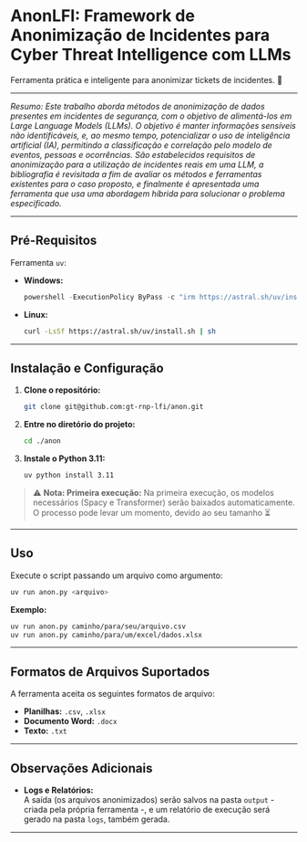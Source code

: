 # AnonLFI: Framework de Anonimização de Incidentes para Cyber Threat Intelligence com LLMs

Ferramenta prática e inteligente para anonimizar tickets de incidentes. 🚀

---

_Resumo: Este trabalho aborda métodos de anonimização de dados presentes em incidentes de segurança, com o objetivo de alimentá-los em Large Language Models (LLMs). O objetivo é manter informações sensíveis não identificáveis, e, ao mesmo tempo, potencializar o uso de inteligência artificial (IA), permitindo a classificação e correlação pelo modelo de eventos, pessoas e ocorrências. São estabelecidos requisitos de anonimização para a utilização de incidentes reais em uma LLM, a bibliografia é revisitada a fim de avaliar os métodos e ferramentas existentes para o caso proposto, e finalmente é apresentada uma ferramenta que usa uma abordagem híbrida para solucionar o problema especificado._

---

## Pré-Requisitos

Ferramenta `uv`:

- **Windows:**

  ```powershell
  powershell -ExecutionPolicy ByPass -c "irm https://astral.sh/uv/install.ps1 | iex"
  ```

- **Linux:**

  ```bash
  curl -LsSf https://astral.sh/uv/install.sh | sh
  ```

---

## Instalação e Configuração

1. **Clone o repositório:**

   ```bash
   git clone git@github.com:gt-rnp-lfi/anon.git
   ```

2. **Entre no diretório do projeto:**

   ```bash
   cd ./anon
   ```

3. **Instale o Python 3.11:**

   ```bash
   uv python install 3.11
   ```

> ⚠️ **Nota: Primeira execução:** Na primeira execução, os modelos necessários (Spacy e Transformer) serão baixados automaticamente. O processo pode levar um momento, devido ao seu tamanho ⏳

---

## Uso

Execute o script passando um arquivo como argumento:

```bash
uv run anon.py <arquivo>
```

**Exemplo:**

```bash
uv run anon.py caminho/para/seu/arquivo.csv
uv run anon.py caminho/para/um/excel/dados.xlsx
```

---

## Formatos de Arquivos Suportados

A ferramenta aceita os seguintes formatos de arquivo:

- **Planilhas:** `.csv`, `.xlsx`
- **Documento Word:** `.docx`
- **Texto:** `.txt`

---

## Observações Adicionais

- **Logs e Relatórios:**  
  A saída (os arquivos anonimizados) serão salvos na pasta `output` - criada pela própria ferramenta -, e um relatório de execução será gerado na pasta `logs`, também gerada.

---
